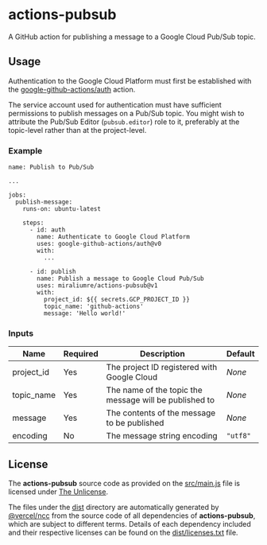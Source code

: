 # actions-pubsub

A GitHub action for publishing a message to a Google Cloud Pub/Sub
topic.

## Usage

Authentication to the Google Cloud Platform must first be established
with the [google-github-actions/auth][google-auth] action.

The service account used for authentication must have sufficient
permissions to publish messages on a Pub/Sub topic. You might wish to
attribute the Pub/Sub Editor (`pubsub.editor`) role to it, preferably at
the topic-level rather than at the project-level.

### Example

```
name: Publish to Pub/Sub

...

jobs:
  publish-message:
    runs-on: ubuntu-latest

    steps:
      - id: auth
        name: Authenticate to Google Cloud Platform
        uses: google-github-actions/auth@v0
        with:
          ...

      - id: publish
        name: Publish a message to Google Cloud Pub/Sub
        uses: miraliumre/actions-pubsub@v1
        with:
          project_id: ${{ secrets.GCP_PROJECT_ID }}
          topic_name: 'github-actions'
          message: 'Hello world!'
```

### Inputs

| Name       | Required | Description                                            | Default  |
| ---------- | -------- | ------------------------------------------------------ | -------- |
| project_id | Yes      | The project ID registered with Google Cloud            | _None_   |
| topic_name | Yes      | The name of the topic the message will be published to | _None_   |
| message    | Yes      | The contents of the message to be published            | _None_   |
| encoding   | No       | The message string encoding                            | `"utf8"` |

## License

The **actions-pubsub** source code as provided on the
[src/main.js][main-js] file is licensed under [The Unlicense][license].

The files under the [dist] directory are automatically generated by
[@vercel/ncc][ncc] from the source code of all dependencies of
**actions-pubsub**, which are subject to different terms. Details of
each dependency included and their respective licenses can be found on
the [dist/licenses.txt][dist-licenses] file.

[google-auth]: https://github.com/google-github-actions/auth
[main-js]: src/main.js
[license]: LICENSE
[dist]: dist
[ncc]: https://github.com/vercel/ncc
[dist-licenses]: dist/licenses.txt
